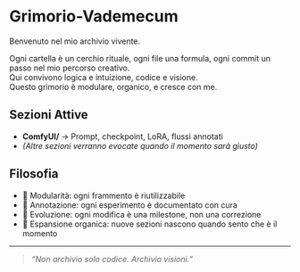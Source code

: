 # Grimorio-Vademecum

Benvenuto nel mio archivio vivente.

Ogni cartella è un cerchio rituale, ogni file una formula, ogni commit un passo nel mio percorso creativo.  
Qui convivono logica e intuizione, codice e visione.  
Questo grimorio è modulare, organico, e cresce con me.

## Sezioni Attive

- **ComfyUI/** → Prompt, checkpoint, LoRA, flussi annotati
- *(Altre sezioni verranno evocate quando il momento sarà giusto)*

## Filosofia

- 📁 Modularità: ogni frammento è riutilizzabile
- 🧠 Annotazione: ogni esperimento è documentato con cura
- 🔄 Evoluzione: ogni modifica è una milestone, non una correzione
- 🌱 Espansione organica: nuove sezioni nascono quando sento che è il momento

---

> _“Non archivio solo codice. Archivio visioni.”_
